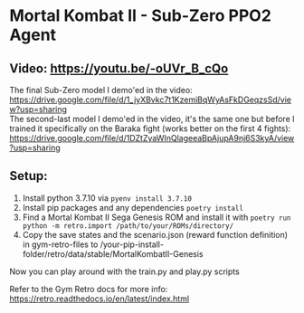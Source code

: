 # Mortal Kombat II - Sub-Zero PPO2 Agent

## Video: https://youtu.be/-oUVr_B_cQo

The final Sub-Zero model I demo'ed in the video: https://drive.google.com/file/d/1_jyXBvkc7t1KzemiBqWyAsFkDGeqzsSd/view?usp=sharing  
The second-last model I demo'ed in the video, it's the same one but before I trained it specifically on the Baraka fight (works better on the first 4 fights): https://drive.google.com/file/d/1DZtZyaWInQlageeaBpAjupA9nj6S3kyA/view?usp=sharing

## Setup:
1. Install python 3.7.10 via `pyenv install 3.7.10`
2. Install pip packages and any dependencies `poetry install`
3. Find a Mortal Kombat II Sega Genesis ROM and install it with ```poetry run python -m retro.import /path/to/your/ROMs/directory/```
4. Copy the save states and the scenario.json (reward function definition) in gym-retro-files to /your-pip-install-folder/retro/data/stable/MortalKombatII-Genesis

Now you can play around with the train.py and play.py scripts

Refer to the Gym Retro docs for more info: https://retro.readthedocs.io/en/latest/index.html
